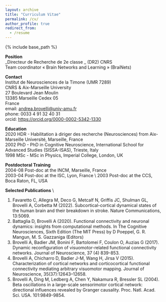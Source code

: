 ```yaml
---
layout: archive
title: "Curriculum Vitae"
permalink: /cv/
author_profile: true
redirect_from:
  - /resume
---
```


{% include base_path %}

**Position** \
_Directeur de Recherche de 2e classe _ (DR2) CNRS \
Team coordinator « Brain Networks and Learning » (BraiNets) 

**Contact** \
Institut de Neurosciences de la Timone (UMR 7289) \
CNRS & Aix-Marseille University \
27 Boulevard Jean Moulin \
13385 Marseille Cedex 05 \
France \
email: andrea.brovelli@univ-amu.fr \
phone: 0033 4 91 32 40 31 \
orcid: https://orcid.org/0000-0002-5342-1330

**Education** \
2020	HDR - Habilitation à diriger des recherche (Neurosciences) from Aix-Marseille Université, Marseille, France \
2002	PhD - PhD in Cognitive Neuroscience, International School for Advanced Studies (SISSA-ISAS), Trieste, Italy \
1998 	MSc - MSc in Physics, Imperial College, London, UK

**Postdoctoral Training** \
2004-08 Post-doc at the INCM, Marseille, France \
2003-04 Post-doc at the ISC, Lyon, France \ 
2003 Post-doc at the CCS, Boca Raton, FL, USA
  
**Selected Publications** \
1. Favaretto C, Allegra M, Deco G, Metcalf N, Griffis JC, Shulman GL, Brovelli A, Corbetta M (2022). Subcortical-cortical dynamical states of the human brain and their breakdown in stroke. Nature Communications, 13:5069.
2. Battaglia D, Brovelli A (2020). Functional connectivity and neuronal dynamics: insights from computational methods. In The Cognitive Neurosciences, Sixth Edition (The MIT Press) by D Poeppel, G. R. Mangun, M. S. Gazzaniga (Editors)
3. Brovelli A, Badier JM, Bonini F, Bartolomei F, Coulon O, Auzias G (2017). Dynamic reconfiguration of visuomotor-related functional connectivity networks. Journal of Neuroscience, 37 (4) 839-853. 
4. Brovelli A, Chicharro D, Badier J-M, Wang H, Jirsa V (2015). Characterization of cortical networks and corticocortical functional connectivity mediating arbitrary visuomotor mapping. Journal of Neuroscience, 35(37):12643–12658.
5. Brovelli A, Ding M, Ledberg A, Chen Y, Nakamura R, Bressler SL (2004). Beta oscillations in a large-scale sensorimotor cortical network: directional influences revealed by Granger causality. Proc. Natl. Acad. Sci. USA. 101:9849-9854.


